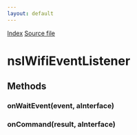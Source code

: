 ```yaml
---
layout: default
---
```

<div id='links'><a href="../index.html">Index</a>
<a href="http://dxr.mozilla.org/mozilla-central/source/dom/wifi/nsIWifiService.idl">Source file</a>
</div>

# nsIWifiEventListener #

## Methods ##

### onWaitEvent(event, aInterface) ###

### onCommand(result, aInterface) ###
